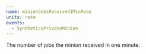 ```yaml
---
name: minionJobsReceived1MinRate
units: rate
events:
  - SyntheticsPrivateMinion
---
```


The number of jobs the minion received in one minute.